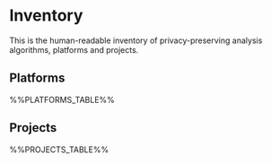 # Inventory

This is the human-readable inventory of privacy-preserving analysis algorithms, platforms and projects.

## Platforms

%%PLATFORMS_TABLE%%

## Projects

%%PROJECTS_TABLE%%
